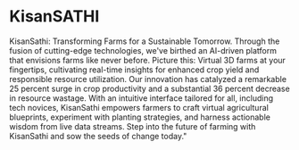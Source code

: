 # KisanSATHI
KisanSathi: Transforming Farms for a Sustainable Tomorrow. Through the fusion of cutting-edge technologies, we've birthed an AI-driven platform that envisions farms like never before. Picture this: Virtual 3D farms at your fingertips, cultivating real-time insights for enhanced crop yield and responsible resource utilization. 
Our innovation has catalyzed a remarkable 25 percent surge in crop productivity and a substantial 36 percent decrease in resource wastage. With an intuitive interface tailored for all, including tech novices, KisanSathi empowers farmers to craft virtual agricultural blueprints, experiment with planting strategies, and harness actionable wisdom from live data streams. Step into the future of farming with KisanSathi and sow the seeds of change today."
